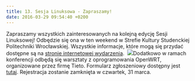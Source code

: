```yaml
---
title: 13. Sesja Linuksowa - Zapraszamy!
date: 2016-03-29 09:54:40 +0200
---
```

Zapraszamy wszystkich zainteresowanych na kolejną edycję Sesji Linuksowej! Odbędzie się ona w ten weekend w Strefie Kultury Studenckiej Politechniki Wrocławskiej. Wszystkie informacje, które mogą się przydać dostępne są na [stronie internetowej wydarzenia](http://13.sesja.linuksowa.pl/). &nbsp;[![](http://asi.wroclaw.pl/wp-content/uploads/2016/03/13_sesja_logo-2.png)](http://13.sesja.linuksowa.pl/)Dodatkowo w ramach konferencji odbędą się warsztaty z oprogramowania OpenWRT, organizowane przez firmę Tieto. Formularz zgłoszeniowy dostępny jest [tutaj](https://goo.gl/yvsPCd). Rejestracja zostanie zamknięta w czwartek, 31 marca.

